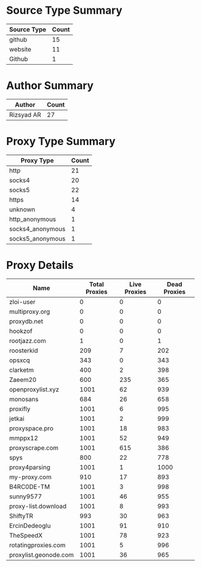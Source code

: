 # Source Type Summary

| Source Type | Count |
|-------------|-------|
| github | 15 |
| website | 11 |
| Github | 1 |


# Author Summary

| Author | Count |
|--------|-------|
| Rizsyad AR | 27 |


# Proxy Type Summary

| Proxy Type | Count |
|------------|-------|
| http | 21 |
| socks4 | 20 |
| socks5 | 22 |
| https | 14 |
| unknown | 4 |
| http_anonymous | 1 |
| socks4_anonymous | 1 |
| socks5_anonymous | 1 |


# Proxy Details

| Name | Total Proxies | Live Proxies | Dead Proxies |
|------|---------------|--------------|---------------|
| zloi-user | 0 | 0 | 0 |
| multiproxy.org | 0 | 0 | 0 |
| proxydb.net | 0 | 0 | 0 |
| hookzof | 0 | 0 | 0 |
| rootjazz.com | 1 | 0 | 1 |
| roosterkid | 209 | 7 | 202 |
| opsxcq | 343 | 0 | 343 |
| clarketm | 400 | 2 | 398 |
| Zaeem20 | 600 | 235 | 365 |
| openproxylist.xyz | 1001 | 62 | 939 |
| monosans | 684 | 26 | 658 |
| proxifly | 1001 | 6 | 995 |
| jetkai | 1001 | 2 | 999 |
| proxyspace.pro | 1001 | 18 | 983 |
| mmppx12 | 1001 | 52 | 949 |
| proxyscrape.com | 1001 | 615 | 386 |
| spys | 800 | 22 | 778 |
| proxy4parsing | 1001 | 1 | 1000 |
| my-proxy.com | 910 | 17 | 893 |
| B4RC0DE-TM | 1001 | 3 | 998 |
| sunny9577 | 1001 | 46 | 955 |
| proxy-list.download | 1001 | 8 | 993 |
| ShiftyTR | 993 | 30 | 963 |
| ErcinDedeoglu | 1001 | 91 | 910 |
| TheSpeedX | 1001 | 78 | 923 |
| rotatingproxies.com | 1001 | 5 | 996 |
| proxylist.geonode.com | 1001 | 36 | 965 |

